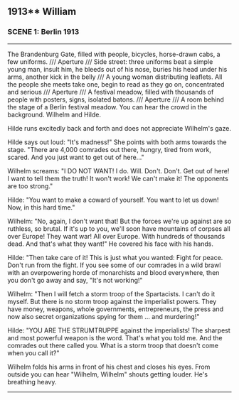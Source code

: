 
## **1913**** William

### SCENE 1: Berlin 1913
____

The Brandenburg Gate, filled with people, bicycles, horse-drawn cabs, a few uniforms.
/// Aperture /// Side street: three uniforms beat a simple young man, insult him, he bleeds out of his nose, buries his head under his arms, another kick in the belly /// A young woman distributing leaflets. All the people she meets take one, begin to read as they go on, concentrated and serious /// Aperture /// A festival meadow, filled with thousands of people with posters, signs, isolated batons.
/// Aperture /// A room behind the stage of a Berlin festival meadow.
You can hear the crowd in the background.
Wilhelm and Hilde.

Hilde runs excitedly back and forth and does not appreciate Wilhelm's gaze.

Hilde says out loud: "It's madness!" She points with both arms towards the stage.
"There are 4,000 comrades out there, hungry, tired from work, scared.
And you just want to get out of here..."

Wilhelm screams: "I DO NOT WANT! I do. Will. Don't. Don't. Get out of here! I want to tell them the truth! It won't work! We can't make it! The opponents are too strong."

Hilde: "You want to make a coward of yourself.
You want to let us down! Now, in this hard time."

Wilhelm: "No, again, I don't want that! But the forces we're up against are so ruthless, so brutal.
If it's up to you, we'll soon have mountains of corpses all over Europe! They want war! All over Europe. With hundreds of thousands dead. And that's what they want!" He covered his face with his hands.

Hilde: "Then take care of it! This is just what you wanted: Fight for peace. Don't run from the fight.
If you see some of our comrades in a wild brawl with an overpowering horde of monarchists and blood everywhere, then you don't go away and say, "It's not working!"

Wilhelm: "Then I will fetch a storm troop of the Spartacists.
I can't do it myself.
But there is no storm troop against the imperialist powers.
They have money, weapons, whole governments, entrepreneurs, the press and now also secret organizations spying for them ... and murdering!"

Hilde: "YOU ARE THE STRUMTRUPPE against the imperialists! The sharpest and most powerful weapon is the word.
That's what you told me.
And the comrades out there called you.
What is a storm troop that doesn't come when you call it?"

Wilhelm folds his arms in front of his chest and closes his eyes.
From outside you can hear "Wilhelm, Wilhelm" shouts getting louder.
He's breathing heavy.
____

